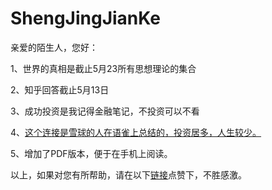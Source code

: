 # ShengJingJianKe

亲爱的陌生人，您好：

1、世界的真相是截止5月23所有思想理论的集合

2、知乎回答截止5月13日

3、成功投资是我记得金融笔记，不投资可以不看

4、[这个连接是雪球的人在语雀上总结的，投资居多，人生较少。](https://www.yuque.com/jiyuan-kbh1a/thzeqn/pnlvor)

5、增加了PDF版本，便于在手机上阅读。
   
以上，如果对您有所帮助，请在以下[链接](https://www.zhihu.com/question/534131990/answer/2497839175
)点赞下，不胜感激。

